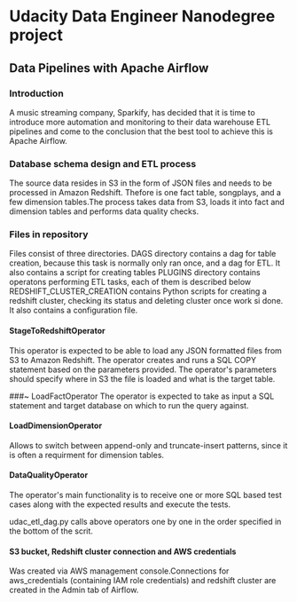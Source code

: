 # Udacity Data Engineer Nanodegree project

## Data Pipelines with Apache Airflow

### Introduction

A music streaming company, Sparkify, has decided that it is time to introduce more automation and monitoring to their data warehouse ETL pipelines and come to the conclusion that the best tool to achieve this is Apache Airflow.

### Database schema design and ETL process
The source data resides in S3 in the form of JSON files and needs to be processed in Amazon Redshift. Thefore is one fact table, songplays, and a few dimension tables.The process takes data from S3, loads it into fact and dimension tables and performs data quality checks.

### Files in repository
Files consist of three directories. DAGS directory contains a dag for table creation, because this task is normally only ran once, and a dag for ETL. It also contains a script for creating tables
PLUGINS directory contains operatons performing ETL tasks, each of them is described below
REDSHIFT_CLUSTER_CREATION contains Python scripts for creating a redshift cluster, checking its status and deleting cluster once work si done. It also contains a configuration file. 


#### StageToRedshiftOperator
This operator is expected to be able to load any JSON formatted files from S3 to Amazon Redshift. The operator creates and runs a SQL COPY statement based on the parameters provided. The operator's parameters should specify where in S3 the file is loaded and what is the target table.

###~ LoadFactOperator
The operator is expected to take as input a SQL statement and target database on which to run the query against.

#### LoadDimensionOperator
 Allows to switch between append-only and truncate-insert patterns, since it is often a requirment for dimension tables.

#### DataQualityOperator
The operator's main functionality is to receive one or more SQL based test cases along with the expected results and execute the tests. 

udac_etl_dag.py  calls above operators one by one in the order specified in the bottom of the scrit.

#### S3 bucket, Redshift cluster connection and AWS credentials 
Was created via  AWS management console.Connections for aws_credentials (containing IAM role credentials) and redshift cluster are created in the Admin tab of Airflow.
